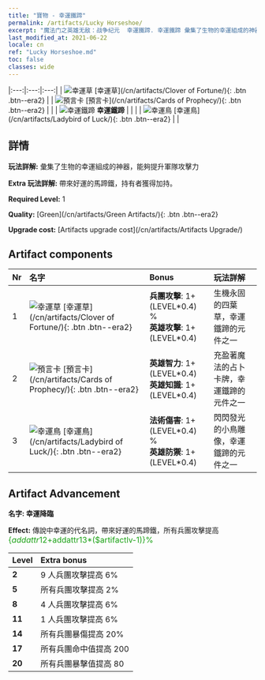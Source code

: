 ```yaml
---
title: "寶物 - 幸運鐵蹄"
permalink: /artifacts/Lucky Horseshoe/
excerpt: "魔法门之英雄无敌：战争纪元  幸運鐵蹄. 幸運鐵蹄 彙集了生物的幸運組成的神器，能夠提升軍隊攻擊力"
last_modified_at: 2021-06-22
locale: cn
ref: "Lucky Horseshoe.md"
toc: false
classes: wide
---
```


  |:---:|:---:|:---:| 
  | ![幸運草](/images/t/artifact_40121.png) [幸運草](/cn/artifacts/Clover of Fortune/){: .btn .btn--era2} |   | ![預言卡](/images/t/artifact_40122.png) [預言卡](/cn/artifacts/Cards of Prophecy/){: .btn .btn--era2} | 
  |   | ![幸運鐵蹄](/images/t/icon_artifact_12.png) **幸運鐵蹄** |  | 
  |   | ![幸運鳥](/images/t/artifact_40123.png) [幸運鳥](/cn/artifacts/Ladybird of Luck/){: .btn .btn--era2} |   | 


## 詳情

 **玩法詳解:** 彙集了生物的幸運組成的神器，能夠提升軍隊攻擊力

 **Extra 玩法詳解:** 帶來好運的馬蹄鐵，持有者獲得加持。

 **Required Level:** 1

 **Quality:** [Green](/cn/artifacts/Green Artifacts/){: .btn .btn--era2}

 **Upgrade cost:** [Artifacts upgrade cost](/cn/artifacts/Artifacts Upgrade/)



## Artifact components

  | Nr |    名字    |   Bonus | 玩法詳解 | 
  |:---|:-----------|:--------|:------------| 
  | 1 | ![幸運草](/images/t/artifact_40121.png) [幸運草](/cn/artifacts/Clover of Fortune/){: .btn .btn--era2} | **兵團攻擊**: 1+(LEVEL\*0.4) %<br/>**英雄攻擊**: 1+(LEVEL\*0.4) | 生機永固的四葉草，幸運鐵蹄的元件之一 | 
  | 2 | ![預言卡](/images/t/artifact_40122.png) [預言卡](/cn/artifacts/Cards of Prophecy/){: .btn .btn--era2} | **英雄智力**: 1+(LEVEL\*0.4)<br/>**英雄知識**: 1+(LEVEL\*0.4) | 充盈著魔法的占卜卡牌，幸運鐵蹄的元件之一 | 
  | 3 | ![幸運鳥](/images/t/artifact_40123.png) [幸運鳥](/cn/artifacts/Ladybird of Luck/){: .btn .btn--era2} | **法術傷害**: 1+(LEVEL\*0.4) %<br/>**英雄防禦**: 1+(LEVEL\*0.4) | 閃閃發光的小鳥雕像，幸運鐵蹄的元件之一 | 


## Artifact Advancement

 **名字: 幸運降臨**

 **Effect:** 傳說中幸運的代名詞，帶來好運的馬蹄鐵，所有兵團攻擊提高 <span style="color: #1ca216;font-size:16px">{$addattr12+$addattr13*($artifactlv-1)}%</span>

  |  Level  |    Extra bonus  | 
  |:--------|:----------------| 
  | **2** | 9 人兵團攻擊提高 6% | 
  | **5** | 所有兵團攻擊提高 2% | 
  | **8** | 4 人兵團攻擊提高 6% | 
  | **11** | 1 人兵團攻擊提高 6% | 
  | **14** | 所有兵團暴傷提高 20% | 
  | **17** | 所有兵團命中值提高 200 | 
  | **20** | 所有兵團暴擊值提高 80 | 
